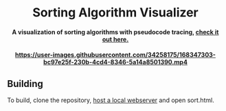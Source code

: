 <h1 align="center">
  Sorting Algorithm Visualizer
  <br>
</h1>

<h4 align="center">A visualization of sorting algorithms with pseudocode tracing, <a href="https://gillmanraj.com/sort.html">check it out here.</a><h4>

<h4 align="center"> 
  
  https://user-images.githubusercontent.com/34258175/168347303-bc97e25f-230b-4cd4-8346-5a14a8501390.mp4 
  
<h4>

## Building

To build, clone the repository, <a href="https://www.askpython.com/python-modules/python-httpserver">host a local webserver</a> and open sort.html.
